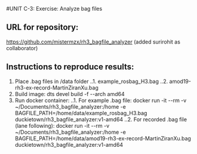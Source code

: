 #UNIT C-3: Exercise: Analyze bag files
## URL for repository:
https://github.com/mistermzx/rh3_bagfile_analyzer
(added surirohit as collaborator)
## Instructions to reproduce results:
1. Place .bag files in /data folder
..1. example_rosbag_H3.bag 
..2. amod19-rh3-ex-record-MartinZiranXu.bag
2. Build image:
dts devel build -f --arch amd64
3. Run docker container:
..1. For example .bag file:
docker run -it --rm  -v ~/Documents/rh3_bagfile_analyzer:/home -e BAGFILE_PATH=/home/data/example_rosbag_H3.bag duckietown/rh3_bagfile_analyzer:v1-amd64
..2. For recorded .bag file (lane following):
docker run -it --rm  -v ~/Documents/rh3_bagfile_analyzer:/home -e BAGFILE_PATH=/home/data/amod19-rh3-ex-record-MartinZiranXu.bag duckietown/rh3_bagfile_analyzer:v1-amd64
